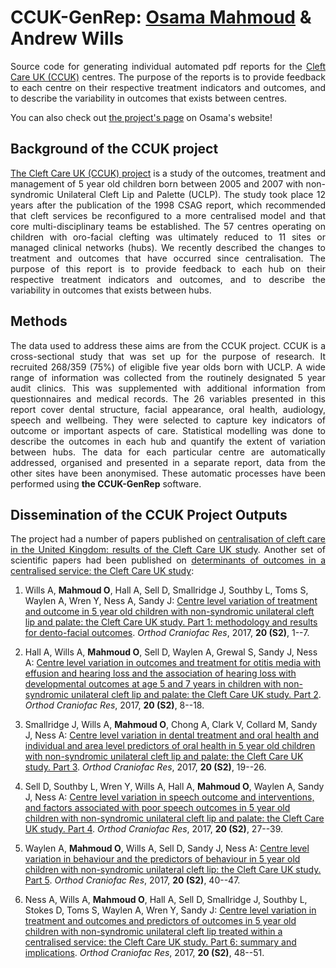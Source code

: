 # CCUK-GenRep: [Osama Mahmoud](http://osmahmoud.com/) & Andrew Wills

<p align="justify">
Source code for generating individual automated pdf reports for the <a href="http://www.uhbristol.nhs.uk/research-innovation/our-research/bristol-nutrition-bru/studies/cleft-care-uk/" target="_blank" title="Project webpage">Cleft Care UK (CCUK)</a> centres. The purpose of the reports is to provide feedback to each centre on their respective treatment indicators and outcomes, and to describe the variability in outcomes that exists between centres.
</p>

<p align="justify">
You can also check out <a href="http://osmahmoud.com/2016-12-09-CCUK/" target="_blank" title="Osama's website">the project's page</a> on Osama's website!
</p>

## Background of the CCUK project
<p align="justify">
<a href="http://www.uhbristol.nhs.uk/research-innovation/our-research/bristol-nutrition-bru/studies/cleft-care-uk/" target="_blank" title="Project webpage">
The Cleft Care UK (CCUK) project</a> is a study of the outcomes, treatment and management of 5 year old children born between 2005 and 2007 with non-syndromic Unilateral Cleft Lip and Palette (UCLP). The study took place 12 years after the publication of the 1998 CSAG report, which recommended that cleft services be reconfigured to a more centralised model and that core multi-disciplinary teams be established. The 57 centres operating on children with oro-facial clefting was ultimately reduced to 11 sites or managed clinical networks (hubs). We recently described the changes to treatment and outcomes that have occurred since centralisation. The purpose of this report is to provide feedback to each hub on their respective treatment indicators and outcomes, and to describe the variability in outcomes that exists between hubs.
</p>

## Methods
<p align="justify">
The data used to address these aims are from the CCUK project. CCUK is a cross-sectional study that was set up for the purpose of research. It recruited 268/359 (75%) of eligible five year olds born with UCLP. A wide range of information was collected from the routinely designated 5 year audit clinics. This was supplemented with additional information from questionnaires and medical records. The 26 variables presented in this report cover dental structure, facial appearance, oral health, audiology, speech and wellbeing. They were selected to capture key indicators of outcome or important aspects of care. Statistical modelling was done to describe the outcomes in each hub and quantify the extent of variation between hubs. The data for each particular centre are automatically addressed, organised and presented in a separate report, data from the other sites have been anonymised. These automatic processes have been performed using <strong>the CCUK-GenRep</strong> software.
</p>

## Dissemination of the CCUK Project Outputs
<p align="justify">
The project had a number of papers published on <a href="http://onlinelibrary.wiley.com/doi/10.1111/ocr.2015.18.issue-S2/issuetoc" target="_blank">centralisation of cleft care in the United Kingdom: results of the Cleft Care UK study</a>. Another set of scientific papers had been published on <a href="http://onlinelibrary.wiley.com/doi/10.1111/ocr.2017.20.issue-S2/issuetoc" target="_blank">determinants of outcomes in a centralised service: the Cleft Care UK study</a>:
</p>

1. Wills A, **Mahmoud O**, Hall A, Sell D, Smallridge J, Southby L, Toms S, Waylen A, Wren Y, Ness A, Sandy J: [Centre level variation of treatment and outcome in 5 year old children with non-syndromic unilateral cleft lip and palate: the Cleft Care UK study. Part 1: methodology and results for dento-facial outcomes](http://onlinelibrary.wiley.com/doi/10.1111/ocr.12183/full). *Orthod Craniofac Res*, 2017, **20 (S2)**, 1--7.

2. Hall A, Wills A, **Mahmoud O**, Sell D, Waylen A, Grewal S, Sandy J, Ness A: [Centre level variation in outcomes and treatment for otitis media with effusion and hearing loss and the association of hearing loss with developmental outcomes at age 5 and 7 years in children with non-syndromic unilateral cleft lip and palate: the Cleft Care UK study. Part 2](http://onlinelibrary.wiley.com/doi/10.1111/ocr.12184/full). *Orthod Craniofac Res*, 2017, **20 (S2)**, 8--18.

3. Smallridge J, Wills A, **Mahmoud O**, Chong A, Clark V, Collard M, Sandy J, Ness A: [Centre level variation in dental treatment and oral health and individual and area level predictors of oral health in 5 year old children with non-syndromic unilateral cleft lip and palate: the Cleft Care UK study. Part 3](http://onlinelibrary.wiley.com/doi/10.1111/ocr.12185/full). *Orthod Craniofac Res*, 2017, **20 (S2)**, 19--26.

4. Sell D, Southby L, Wren Y, Wills A, Hall A, **Mahmoud O**, Waylen A, Sandy J, Ness A: [Centre level variation in speech outcome and interventions, and factors associated with poor speech outcomes in 5 year old children with non-syndromic unilateral cleft lip and palate: the Cleft Care UK study. Part 4](http://onlinelibrary.wiley.com/doi/10.1111/ocr.12186/full). *Orthod Craniofac Res*, 2017, **20 (S2)**, 27--39.

5. Waylen A, **Mahmoud O**, Wills A, Sell D, Sandy J, Ness A: [Centre level variation in behaviour and the predictors of behaviour in 5 year old children with non-syndromic unilateral cleft lip: the Cleft Care UK study. Part 5](http://onlinelibrary.wiley.com/doi/10.1111/ocr.12187/full). *Orthod Craniofac Res*, 2017, **20 (S2)**, 40--47.

6. Ness A, Wills A, **Mahmoud O**, Hall A, Sell D, Smallridge J, Southby L, Stokes D, Toms S, Waylen A, Wren Y, Sandy J: [Centre level variation in treatment and outcomes and predictors of outcomes in 5 year old children with non-syndromic unilateral cleft lip treated within a centralised service: the Cleft Care UK study. Part 6:  summary and implications](http://onlinelibrary.wiley.com/doi/10.1111/ocr.12188/full). *Orthod Craniofac Res*, 2017, **20 (S2)**, 48--51.